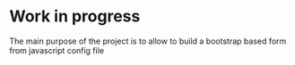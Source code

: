 # Work in progress
The main purpose of the project is to allow to build a bootstrap based form from javascript config file